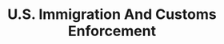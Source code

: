 ---
# This topic lives at
# https://digital.gov/topics/us-immigration-and-customs-enforcement

# Topic Title
title: "U.S. Immigration And Customs Enforcement"

# description — keep it short and clear
# summary: ""

# Weight
weight: 1

# For more information on managing topics,
# see https://github.com/GSA/digitalgov.gov/wiki/topics
---